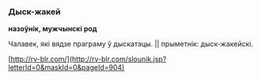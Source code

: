 ### Дыск-жакей
**назоўнік, мужчынскі род**

Чалавек, які вядзе праграму ў дыскатэцы. || прыметнік: дыск-жакейскі.

<a rel="author">[http://rv-blr.com/](http://rv-blr.com/slounik.jsp?letterId=0&maskId=0&pageId=904)</a>
